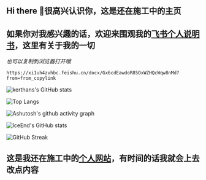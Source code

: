 ## Hi there 👋很高兴认识你，这是还在施工中的主页

## 如果你对我感兴趣的话，欢迎来围观我的[飞书个人说明书](https://xi1uh4zvhbc.feishu.cn/docx/Gx6cdEawdoR85OxWZHQcWqw8nMd?from=from_copylink)，这里有关于我的一切
*也可以复制到浏览器打开哦*
```
https://xi1uh4zvhbc.feishu.cn/docx/Gx6cdEawdoR85OxWZHQcWqw8nMd?from=from_copylink
```


![kerthans's GitHub stats](https://github-readme-stats.vercel.app/api?username=kerthans)


![Top Langs](https://github-readme-stats.vercel.app/api/top-langs/?username=kerthans)

![Ashutosh's github activity graph](https://github-readme-activity-graph.vercel.app/graph?username=kerthans)

![IceEnd's GitHub stats](https://github-immortality.vercel.app/api?username=kerthans)

![GitHub Streak](https://streak-stats.demolab.com/?user=kerthans)

## 这是我还在施工中的[个人网站](https://www.airyyy.tech/)，有时间的话我就会上去改点内容


